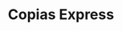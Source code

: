 ---
title: "Copias Express"
url: /miraflores/copias-express-avenida-angamos-oeste/
shop: copyshop
---